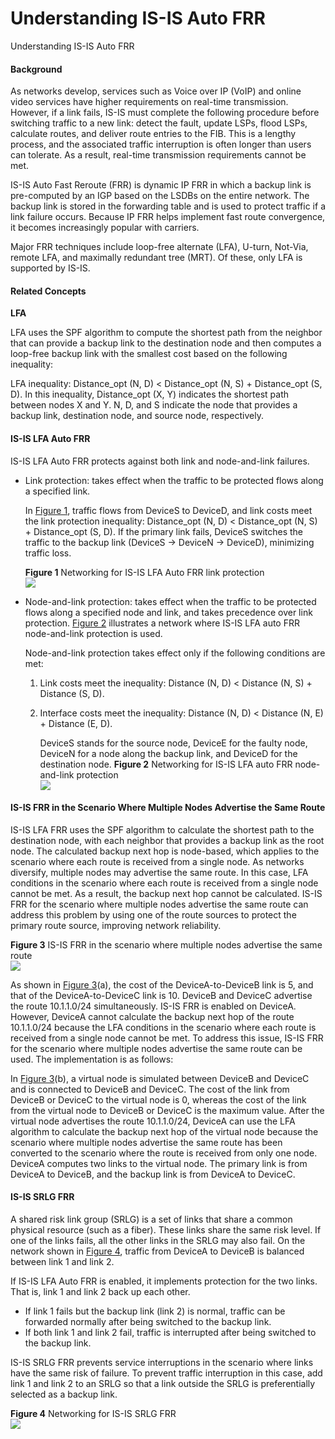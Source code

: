 Understanding IS-IS Auto FRR
============================

Understanding IS-IS Auto FRR

#### Background

As networks develop, services such as Voice over IP (VoIP) and online video services have higher requirements on real-time transmission. However, if a link fails, IS-IS must complete the following procedure before switching traffic to a new link: detect the fault, update LSPs, flood LSPs, calculate routes, and deliver route entries to the FIB. This is a lengthy process, and the associated traffic interruption is often longer than users can tolerate. As a result, real-time transmission requirements cannot be met.

IS-IS Auto Fast Reroute (FRR) is dynamic IP FRR in which a backup link is pre-computed by an IGP based on the LSDBs on the entire network. The backup link is stored in the forwarding table and is used to protect traffic if a link failure occurs. Because IP FRR helps implement fast route convergence, it becomes increasingly popular with carriers.

Major FRR techniques include loop-free alternate (LFA), U-turn, Not-Via, remote LFA, and maximally redundant tree (MRT). Of these, only LFA is supported by IS-IS.


#### Related Concepts

**LFA**

LFA uses the SPF algorithm to compute the shortest path from the neighbor that can provide a backup link to the destination node and then computes a loop-free backup link with the smallest cost based on the following inequality:

LFA inequality: Distance\_opt (N, D) < Distance\_opt (N, S) + Distance\_opt (S, D). In this inequality, Distance\_opt (X, Y) indicates the shortest path between nodes X and Y. N, D, and S indicate the node that provides a backup link, destination node, and source node, respectively.


#### IS-IS LFA Auto FRR

IS-IS LFA Auto FRR protects against both link and node-and-link failures.

* Link protection: takes effect when the traffic to be protected flows along a specified link.
  
  In [Figure 1](#EN-US_CONCEPT_0000001130624316__fig_dc_vrp_isis_feature_001501), traffic flows from DeviceS to DeviceD, and link costs meet the link protection inequality: Distance\_opt (N, D) < Distance\_opt (N, S) + Distance\_opt (S, D). If the primary link fails, DeviceS switches the traffic to the backup link (DeviceS -> DeviceN -> DeviceD), minimizing traffic loss.
  
  **Figure 1** Networking for IS-IS LFA Auto FRR link protection  
  ![](figure/en-us_image_0000001176663923.png)
* Node-and-link protection: takes effect when the traffic to be protected flows along a specified node and link, and takes precedence over link protection. [Figure 2](#EN-US_CONCEPT_0000001130624316__fig_dc_vrp_isis_feature_001502) illustrates a network where IS-IS LFA auto FRR node-and-link protection is used.
  
  Node-and-link protection takes effect only if the following conditions are met:
  1. Link costs meet the inequality: Distance (N, D) < Distance (N, S) + Distance (S, D).
  2. Interface costs meet the inequality: Distance (N, D) < Distance (N, E) + Distance (E, D).
     
     DeviceS stands for the source node, DeviceE for the faulty node, DeviceN for a node along the backup link, and DeviceD for the destination node.
  **Figure 2** Networking for IS-IS LFA auto FRR node-and-link protection  
  ![](figure/en-us_image_0000001130624380.png)


#### IS-IS FRR in the Scenario Where Multiple Nodes Advertise the Same Route

IS-IS LFA FRR uses the SPF algorithm to calculate the shortest path to the destination node, with each neighbor that provides a backup link as the root node. The calculated backup next hop is node-based, which applies to the scenario where each route is received from a single node. As networks diversify, multiple nodes may advertise the same route. In this case, LFA conditions in the scenario where each route is received from a single node cannot be met. As a result, the backup next hop cannot be calculated. IS-IS FRR for the scenario where multiple nodes advertise the same route can address this problem by using one of the route sources to protect the primary route source, improving network reliability.

**Figure 3** IS-IS FRR in the scenario where multiple nodes advertise the same route  
![](figure/en-us_image_0000001176743829.png)

As shown in [Figure 3](#EN-US_CONCEPT_0000001130624316__fig_dc_vrp_isis_feature_001504)(a), the cost of the DeviceA-to-DeviceB link is 5, and that of the DeviceA-to-DeviceC link is 10. DeviceB and DeviceC advertise the route 10.1.1.0/24 simultaneously. IS-IS FRR is enabled on DeviceA. However, DeviceA cannot calculate the backup next hop of the route 10.1.1.0/24 because the LFA conditions in the scenario where each route is received from a single node cannot be met. To address this issue, IS-IS FRR for the scenario where multiple nodes advertise the same route can be used. The implementation is as follows:

In [Figure 3](#EN-US_CONCEPT_0000001130624316__fig_dc_vrp_isis_feature_001504)(b), a virtual node is simulated between DeviceB and DeviceC and is connected to DeviceB and DeviceC. The cost of the link from DeviceB or DeviceC to the virtual node is 0, whereas the cost of the link from the virtual node to DeviceB or DeviceC is the maximum value. After the virtual node advertises the route 10.1.1.0/24, DeviceA can use the LFA algorithm to calculate the backup next hop of the virtual node because the scenario where multiple nodes advertise the same route has been converted to the scenario where the route is received from only one node. DeviceA computes two links to the virtual node. The primary link is from DeviceA to DeviceB, and the backup link is from DeviceA to DeviceC.


#### IS-IS SRLG FRR

A shared risk link group (SRLG) is a set of links that share a common physical resource (such as a fiber). These links share the same risk level. If one of the links fails, all the other links in the SRLG may also fail. On the network shown in [Figure 4](#EN-US_CONCEPT_0000001130624316__fig_dc_vrp_isis_feature_002506), traffic from DeviceA to DeviceB is balanced between link 1 and link 2.

If IS-IS LFA Auto FRR is enabled, it implements protection for the two links. That is, link 1 and link 2 back up each other.

* If link 1 fails but the backup link (link 2) is normal, traffic can be forwarded normally after being switched to the backup link.
* If both link 1 and link 2 fail, traffic is interrupted after being switched to the backup link.

IS-IS SRLG FRR prevents service interruptions in the scenario where links have the same risk of failure. To prevent traffic interruption in this case, add link 1 and link 2 to an SRLG so that a link outside the SRLG is preferentially selected as a backup link.

**Figure 4** Networking for IS-IS SRLG FRR  
![](figure/en-us_image_0000001130624382.png)